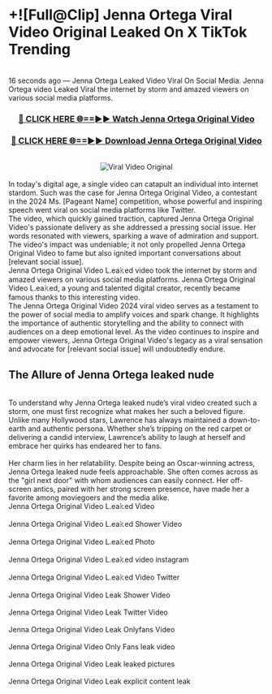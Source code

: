 # +![Full@Clip] Jenna Ortega Viral Video Original Leaked On X TikTok Trending
<br>
16 seconds ago — Jenna Ortega Leaked Video Viral On Social Media. Jenna Ortega video Leaked Viral the internet by storm and amazed viewers on various social media platforms.
<br>
<div align="center">
<h3><a href="https://bestclip.site?title=Jenna_Ortega&ref=git" rel="nofollow">🔴 CLICK HERE 🌐==►► Watch Jenna Ortega Original Video</a></h3>
<h3><a href="https://bestclip.site?title=Jenna_Ortega&ref=git" rel="nofollow">🔴 CLICK HERE 🌐==►► Download Jenna Ortega Original Video</a></h3>
<br>
<a href="https://bestclip.site?title=Jenna_Ortega&ref=git" rel="nofollow" data-target="animated-image.originalLink"><img src="https://i.ibb.co.com/xMMVF88/686577567.gif" alt="Viral Video Original" style="max-width: 100%; display: inline-block;" data-target="animated-image.originalImage"></a>
</div>
<br>
In today's digital age, a single video can catapult an individual into internet stardom. Such was the case for Jenna Ortega Original Video, a contestant in the 2024 Ms. [Pageant Name] competition, whose powerful and inspiring speech went viral on social media platforms like Twitter.
<br>
The video, which quickly gained traction, captured Jenna Ortega Original Video's passionate delivery as she addressed a pressing social issue. Her words resonated with viewers, sparking a wave of admiration and support. The video's impact was undeniable; it not only propelled Jenna Ortega Original Video to fame but also ignited important conversations about [relevant social issue].
<br>
Jenna Ortega Original Video L.ea𝚔ed video took the internet by storm and amazed viewers on various social media platforms. Jenna Ortega Original Video L.ea𝚔ed, a young and talented digital creator, recently became famous thanks to this interesting video.
<br>
The Jenna Ortega Original Video 2024 viral video serves as a testament to the power of social media to amplify voices and spark change. It highlights the importance of authentic storytelling and the ability to connect with audiences on a deep emotional level. As the video continues to inspire and empower viewers, Jenna Ortega Original Video's legacy as a viral sensation and advocate for [relevant social issue] will undoubtedly endure.
<br>
<h2>The Allure of Jenna Ortega leaked nude</h2>
<br>
To understand why Jenna Ortega leaked nude’s viral video created such a storm, one must first recognize what makes her such a beloved figure. Unlike many Hollywood stars, Lawrence has always maintained a down-to-earth and authentic persona. Whether she’s tripping on the red carpet or delivering a candid interview, Lawrence’s ability to laugh at herself and embrace her quirks has endeared her to fans.
<br><br>
Her charm lies in her relatability. Despite being an Oscar-winning actress, Jenna Ortega leaked nude feels approachable. She often comes across as the "girl next door" with whom audiences can easily connect. Her off-screen antics, paired with her strong screen presence, have made her a favorite among moviegoers and the media alike.
<br>
Jenna Ortega Original Video L.ea𝚔ed Video
<br><br>
Jenna Ortega Original Video L.ea𝚔ed Shower Video
<br><br>
Jenna Ortega Original Video L.ea𝚔ed Photo
<br><br>
Jenna Ortega Original Video L.ea𝚔ed video instagram
<br><br>
Jenna Ortega Original Video L.ea𝚔ed Video Twitter
<br><br>
Jenna Ortega Original Video Leak Shower Video
<br><br>
Jenna Ortega Original Video Leak Twitter Video
<br><br>
Jenna Ortega Original Video Leak Onlyfans Video
<br><br>
Jenna Ortega Original Video Only Fans leak video
<br><br>
Jenna Ortega Original Video Leak leaked pictures
<br><br>
Jenna Ortega Original Video Leak explicit content leak